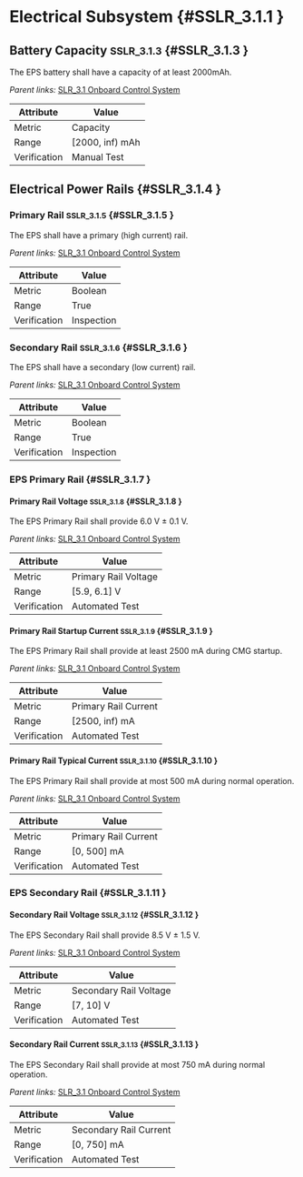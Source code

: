 # Electrical Subsystem {#SSLR_3.1.1 }

## Battery Capacity <small>SSLR_3.1.3</small> {#SSLR_3.1.3 }

The EPS battery shall have a capacity of at least 2000mAh.

*Parent links:* [SLR_3.1 Onboard Control System](SLR_3.html#SLR_3.1)

| Attribute | Value |
| --------- | ----- |
| Metric | Capacity |
| Range | [2000, inf) mAh |
| Verification | Manual Test |


## Electrical Power Rails {#SSLR_3.1.4 }

### Primary Rail <small>SSLR_3.1.5</small> {#SSLR_3.1.5 }

The EPS shall have a primary (high current) rail.

*Parent links:* [SLR_3.1 Onboard Control System](SLR_3.html#SLR_3.1)

| Attribute | Value |
| --------- | ----- |
| Metric | Boolean |
| Range | True |
| Verification | Inspection |


### Secondary Rail <small>SSLR_3.1.6</small> {#SSLR_3.1.6 }

The EPS shall have a secondary (low current) rail.

*Parent links:* [SLR_3.1 Onboard Control System](SLR_3.html#SLR_3.1)

| Attribute | Value |
| --------- | ----- |
| Metric | Boolean |
| Range | True |
| Verification | Inspection |


### EPS Primary Rail {#SSLR_3.1.7 }

#### Primary Rail Voltage <small>SSLR_3.1.8</small> {#SSLR_3.1.8 }

The EPS Primary Rail shall provide 6.0 V ± 0.1 V.

*Parent links:* [SLR_3.1 Onboard Control System](SLR_3.html#SLR_3.1)

| Attribute | Value |
| --------- | ----- |
| Metric | Primary Rail Voltage |
| Range | [5.9, 6.1] V |
| Verification | Automated Test |


#### Primary Rail Startup Current <small>SSLR_3.1.9</small> {#SSLR_3.1.9 }

The EPS Primary Rail shall provide at least 2500 mA during CMG startup.

*Parent links:* [SLR_3.1 Onboard Control System](SLR_3.html#SLR_3.1)

| Attribute | Value |
| --------- | ----- |
| Metric | Primary Rail Current |
| Range | [2500, inf) mA |
| Verification | Automated Test |


#### Primary Rail Typical Current <small>SSLR_3.1.10</small> {#SSLR_3.1.10 }

The EPS Primary Rail shall provide at most 500 mA during normal operation.

*Parent links:* [SLR_3.1 Onboard Control System](SLR_3.html#SLR_3.1)

| Attribute | Value |
| --------- | ----- |
| Metric | Primary Rail Current |
| Range | [0, 500] mA |
| Verification | Automated Test |


### EPS Secondary Rail {#SSLR_3.1.11 }

#### Secondary Rail Voltage <small>SSLR_3.1.12</small> {#SSLR_3.1.12 }

The EPS Secondary Rail shall provide 8.5 V ± 1.5 V.

*Parent links:* [SLR_3.1 Onboard Control System](SLR_3.html#SLR_3.1)

| Attribute | Value |
| --------- | ----- |
| Metric | Secondary Rail Voltage |
| Range | [7, 10] V |
| Verification | Automated Test |


#### Secondary Rail Current <small>SSLR_3.1.13</small> {#SSLR_3.1.13 }

The EPS Secondary Rail shall provide at most 750 mA during normal operation.

*Parent links:* [SLR_3.1 Onboard Control System](SLR_3.html#SLR_3.1)

| Attribute | Value |
| --------- | ----- |
| Metric | Secondary Rail Current |
| Range | [0, 750] mA |
| Verification | Automated Test |


